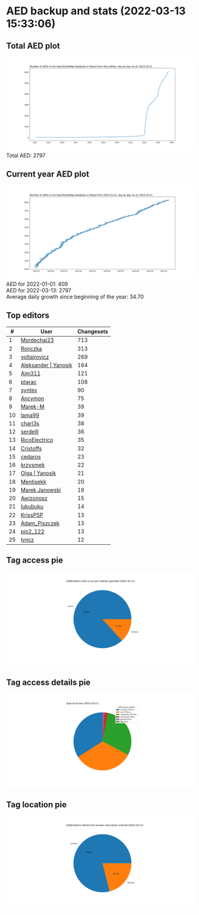 # AED backup and stats (2022-03-13 15:33:06)


## Total AED plot
![](report_data/total_aed.svg)
Total AED: 2797

## Current year AED plot
![](report_data/current_year_aed.svg)\
AED for 2022-01-01: 409\
AED for 2022-03-13: 2797\
Average daily growth since beginning of the year: 34.70

## Top editors
| # | User | Changesets |
| ------------- | ------------- | ------------- |
| 1 | [Mordechai23](<https://www.openstreetmap.org/user/Mordechai23>) | 713 |
| 2 | [Ronczka](<https://www.openstreetmap.org/user/Ronczka>) | 313 |
| 3 | [voltairovicz](<https://www.openstreetmap.org/user/voltairovicz>) | 269 |
| 4 | [Aleksander &#124; Yanosik](<https://www.openstreetmap.org/user/Aleksander &#124; Yanosik>) | 164 |
| 5 | [Aim311](<https://www.openstreetmap.org/user/Aim311>) | 121 |
| 6 | [ptarac](<https://www.openstreetmap.org/user/ptarac>) | 108 |
| 7 | [syntex](<https://www.openstreetmap.org/user/syntex>) | 90 |
| 8 | [Ancymon](<https://www.openstreetmap.org/user/Ancymon>) | 75 |
| 9 | [Marek-M](<https://www.openstreetmap.org/user/Marek-M>) | 39 |
| 10 | [lama99](<https://www.openstreetmap.org/user/lama99>) | 39 |
| 11 | [charl3s](<https://www.openstreetmap.org/user/charl3s>) | 38 |
| 12 | [serdelll](<https://www.openstreetmap.org/user/serdelll>) | 36 |
| 13 | [RicoElectrico](<https://www.openstreetmap.org/user/RicoElectrico>) | 35 |
| 14 | [Cristoffs](<https://www.openstreetmap.org/user/Cristoffs>) | 32 |
| 15 | [cedaros](<https://www.openstreetmap.org/user/cedaros>) | 23 |
| 16 | [krzysmek](<https://www.openstreetmap.org/user/krzysmek>) | 22 |
| 17 | [Olga &#124; Yanosik](<https://www.openstreetmap.org/user/Olga &#124; Yanosik>) | 21 |
| 18 | [Mentisekk](<https://www.openstreetmap.org/user/Mentisekk>) | 20 |
| 19 | [Marek Janowski](<https://www.openstreetmap.org/user/Marek Janowski>) | 19 |
| 20 | [Awizonosz](<https://www.openstreetmap.org/user/Awizonosz>) | 15 |
| 21 | [lukubuku](<https://www.openstreetmap.org/user/lukubuku>) | 14 |
| 22 | [KrissPSP](<https://www.openstreetmap.org/user/KrissPSP>) | 13 |
| 23 | [Adam_Piszczek](<https://www.openstreetmap.org/user/Adam_Piszczek>) | 13 |
| 24 | [pio2_122](<https://www.openstreetmap.org/user/pio2_122>) | 13 |
| 25 | [lyncz](<https://www.openstreetmap.org/user/lyncz>) | 12 |

## Tag access pie
![](report_data/tag_access.svg)

## Tag access details pie
![](report_data/tag_access_details.svg)

## Tag location pie
![](report_data/tag_location.svg)

